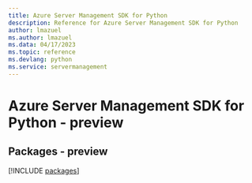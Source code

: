 ```yaml
---
title: Azure Server Management SDK for Python
description: Reference for Azure Server Management SDK for Python
author: lmazuel
ms.author: lmazuel
ms.data: 04/17/2023
ms.topic: reference
ms.devlang: python
ms.service: servermanagement
---
```

# Azure Server Management SDK for Python - preview
## Packages - preview
[!INCLUDE [packages](server-management-index.md)]